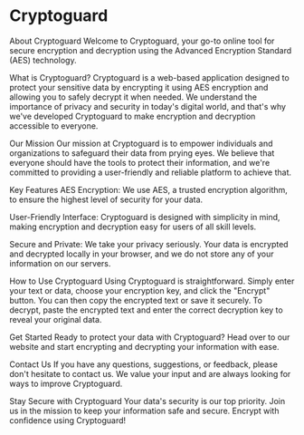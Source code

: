 # Cryptoguard


About Cryptoguard
Welcome to Cryptoguard, your go-to online tool for secure encryption and decryption using the Advanced Encryption Standard (AES) technology.

What is Cryptoguard?
Cryptoguard is a web-based application designed to protect your sensitive data by encrypting it using AES encryption and allowing you to safely decrypt it when needed. We understand the importance of privacy and security in today's digital world, and that's why we've developed Cryptoguard to make encryption and decryption accessible to everyone.

Our Mission
Our mission at Cryptoguard is to empower individuals and organizations to safeguard their data from prying eyes. We believe that everyone should have the tools to protect their information, and we're committed to providing a user-friendly and reliable platform to achieve that.

Key Features
AES Encryption: We use AES, a trusted encryption algorithm, to ensure the highest level of security for your data.

User-Friendly Interface: Cryptoguard is designed with simplicity in mind, making encryption and decryption easy for users of all skill levels.

Secure and Private: We take your privacy seriously. Your data is encrypted and decrypted locally in your browser, and we do not store any of your information on our servers.

How to Use Cryptoguard
Using Cryptoguard is straightforward. Simply enter your text or data, choose your encryption key, and click the "Encrypt" button. You can then copy the encrypted text or save it securely. To decrypt, paste the encrypted text and enter the correct decryption key to reveal your original data.

Get Started
Ready to protect your data with Cryptoguard? Head over to our website and start encrypting and decrypting your information with ease.

Contact Us
If you have any questions, suggestions, or feedback, please don't hesitate to contact us. We value your input and are always looking for ways to improve Cryptoguard.

Stay Secure with Cryptoguard
Your data's security is our top priority. Join us in the mission to keep your information safe and secure. Encrypt with confidence using Cryptoguard!


